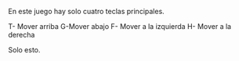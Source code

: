 En este juego hay solo cuatro teclas principales.

T- Mover arriba
G-Mover abajo
F- Mover a la izquierda
H- Mover a la derecha

Solo esto.